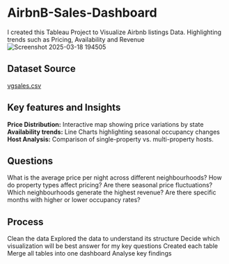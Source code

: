 # AirbnB-Sales-Dashboard
I created this Tableau Project to Visualize Airbnb listings Data. Highlighting trends such as Pricing, Availability and Revenue 
![Screenshot 2025-03-18 194505](https://github.com/user-attachments/assets/d4f3196e-d819-4e03-8984-d64c6c0f4c29)

## Dataset Source 
[vgsales.csv](https://github.com/user-attachments/files/19327347/vgsales.csv)

## Key features and Insights 

 **Price Distribution:** Interactive map showing price variations by state 
**Availability trends:** Line Charts highlighting seasonal occupancy changes 
**Host Analysis:** Comparison of single-property vs. multi-property hosts.


## Questions
What is the average price per night across different neighbourhoods?
How do property types affect pricing?
Are there seasonal price fluctuations?
Which neighbourhoods generate the highest revenue?
Are there specific months with higher or lower occupancy rates?

## Process
Clean the data 
Explored the data to understand its structure
Decide which visualization will be best answer for my key questions
Created each table 
Merge all tables into one dashboard
Analyse key findings

